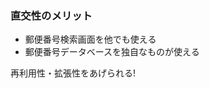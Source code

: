 ### 直交性のメリット

* 郵便番号検索画面を他でも使える
* 郵便番号データベースを独自なものが使える

再利用性・拡張性をあげられる! <!-- .element: class="fragment" data-fragment-index="1" style="font-size: 150%; color: red;" -->
